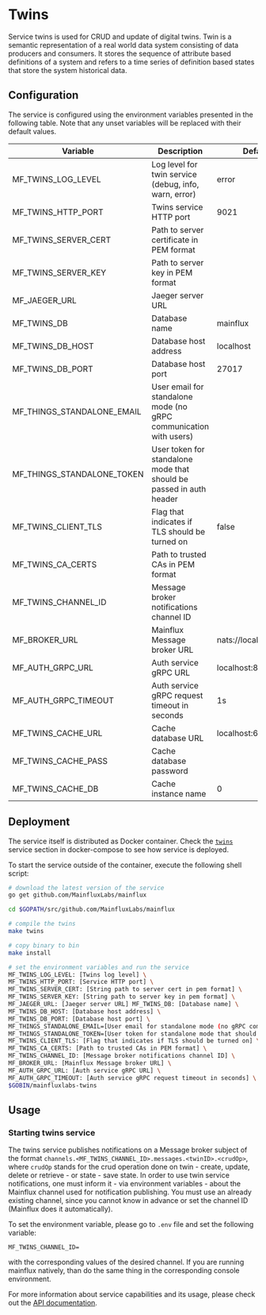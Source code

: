 # Twins

Service twins is used for CRUD and update of digital twins. Twin is a semantic
representation of a real world data system consisting of data producers and
consumers. It stores the sequence of attribute based definitions of a system and
refers to a time series of definition based states that store the system
historical data.

## Configuration

The service is configured using the environment variables presented in the
following table. Note that any unset variables will be replaced with their
default values.

| Variable                   | Description                                                          | Default               |
|----------------------------|----------------------------------------------------------------------|-----------------------|
| MF_TWINS_LOG_LEVEL         | Log level for twin service (debug, info, warn, error)                | error                 |
| MF_TWINS_HTTP_PORT         | Twins service HTTP port                                              | 9021                  |
| MF_TWINS_SERVER_CERT       | Path to server certificate in PEM format                             |                       |
| MF_TWINS_SERVER_KEY        | Path to server key in PEM format                                     |                       |
| MF_JAEGER_URL              | Jaeger server URL                                                    |                       |
| MF_TWINS_DB                | Database name                                                        | mainflux              |
| MF_TWINS_DB_HOST           | Database host address                                                | localhost             |
| MF_TWINS_DB_PORT           | Database host port                                                   | 27017                 |
| MF_THINGS_STANDALONE_EMAIL | User email for standalone mode (no gRPC communication with users)    |                       |
| MF_THINGS_STANDALONE_TOKEN | User token for standalone mode that should be passed in auth header  |                       |
| MF_TWINS_CLIENT_TLS        | Flag that indicates if TLS should be turned on                       | false                 |
| MF_TWINS_CA_CERTS          | Path to trusted CAs in PEM format                                    |                       |
| MF_TWINS_CHANNEL_ID        | Message broker notifications channel ID                              |                       |
| MF_BROKER_URL              | Mainflux Message broker URL                                          | nats://localhost:4222 |
| MF_AUTH_GRPC_URL           | Auth service gRPC URL                                                | localhost:8181        |
| MF_AUTH_GRPC_TIMEOUT       | Auth service gRPC request timeout in seconds                         | 1s                    |
| MF_TWINS_CACHE_URL         | Cache database URL                                                   | localhost:6379        |
| MF_TWINS_CACHE_PASS        | Cache database password                                              |                       |
| MF_TWINS_CACHE_DB          | Cache instance name                                                  | 0                     |


## Deployment

The service itself is distributed as Docker container. Check the [`twins`](https://github.com/MainfluxLabs/mainflux/blob/master/docker/addons/twins/docker-compose.yml#L35-L58) service section in 
docker-compose to see how service is deployed.

To start the service outside of the container, execute the following shell
script:

```bash
# download the latest version of the service
go get github.com/MainfluxLabs/mainflux

cd $GOPATH/src/github.com/MainfluxLabs/mainflux

# compile the twins
make twins

# copy binary to bin
make install

# set the environment variables and run the service
MF_TWINS_LOG_LEVEL: [Twins log level] \
MF_TWINS_HTTP_PORT: [Service HTTP port] \
MF_TWINS_SERVER_CERT: [String path to server cert in pem format] \
MF_TWINS_SERVER_KEY: [String path to server key in pem format] \
MF_JAEGER_URL: [Jaeger server URL] MF_TWINS_DB: [Database name] \
MF_TWINS_DB_HOST: [Database host address] \
MF_TWINS_DB_PORT: [Database host port] \
MF_THINGS_STANDALONE_EMAIL=[User email for standalone mode (no gRPC communication with auth)] \
MF_THINGS_STANDALONE_TOKEN=[User token for standalone mode that should be passed in auth header] \
MF_TWINS_CLIENT_TLS: [Flag that indicates if TLS should be turned on] \
MF_TWINS_CA_CERTS: [Path to trusted CAs in PEM format] \
MF_TWINS_CHANNEL_ID: [Message broker notifications channel ID] \
MF_BROKER_URL: [Mainflux Message broker URL] \
MF_AUTH_GRPC_URL: [Auth service gRPC URL] \
MF_AUTH_GRPC_TIMEOUT: [Auth service gRPC request timeout in seconds] \
$GOBIN/mainfluxlabs-twins
```

## Usage

### Starting twins service

The twins service publishes notifications on a Message broker subject of the format
`channels.<MF_TWINS_CHANNEL_ID>.messages.<twinID>.<crudOp>`, where `crudOp`
stands for the crud operation done on twin - create, update, delete or
retrieve - or state - save state. In order to use twin service notifications,
one must inform it - via environment variables - about the Mainflux channel used
for notification publishing. You must use an already existing channel, since you
cannot know in advance or set the channel ID (Mainflux does it automatically).

To set the environment variable, please go to `.env` file and set the following
variable:

```
MF_TWINS_CHANNEL_ID=
```

with the corresponding values of the desired channel. If you are running
mainflux natively, than do the same thing in the corresponding console
environment.

For more information about service capabilities and its usage, please check out
the [API documentation](https://api.mainflux.io/?urls.primaryName=twins-openapi.yml).

[doc]: https://docs.mainflux.io
